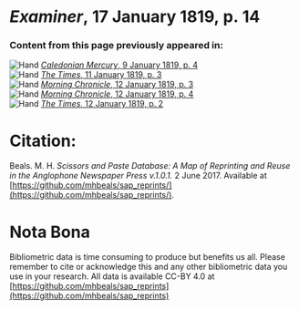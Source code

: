 # *Examiner*, 17 January 1819, p. 14  
  
### Content from this page previously appeared in:  
![Hand](http://scissorsandpaste.net/wp-content/uploads/2017/06/smallhandpointer.png) [*Caledonian Mercury*, 9 January 1819, p. 4](https://mhbeals.github.io/sap_html/Caledonian-Mercury/Caledonian-Mercury-9-January-1819-p-4)  
![Hand](http://scissorsandpaste.net/wp-content/uploads/2017/06/smallhandpointer.png) [*The Times*, 11 January 1819, p. 3](https://mhbeals.github.io/sap_html/The-Times/The-Times-11-January-1819-p-3)  
![Hand](http://scissorsandpaste.net/wp-content/uploads/2017/06/smallhandpointer.png) [*Morning Chronicle*, 12 January 1819, p. 3](https://mhbeals.github.io/sap_html/Morning-Chronicle/Morning-Chronicle-12-January-1819-p-3)  
![Hand](http://scissorsandpaste.net/wp-content/uploads/2017/06/smallhandpointer.png) [*Morning Chronicle*, 12 January 1819, p. 4](https://mhbeals.github.io/sap_html/Morning-Chronicle/Morning-Chronicle-12-January-1819-p-4)  
![Hand](http://scissorsandpaste.net/wp-content/uploads/2017/06/smallhandpointer.png) [*The Times*, 12 January 1819, p. 2](https://mhbeals.github.io/sap_html/The-Times/The-Times-12-January-1819-p-2)  


# Citation: 

Beals. M. H. *Scissors and Paste Database: A Map of Reprinting and Reuse in the Anglophone Newspaper Press v.1.0.1.* 2 June 2017. Available at [https://github.com/mhbeals/sap_reprints/](https://github.com/mhbeals/sap_reprints/). 

# Nota Bona

Bibliometric data is time consuming to produce but benefits us all. Please remember to cite or acknowledge this and any other bibliometric data you use in your research. All data is available CC-BY 4.0 at [https://github.com/mhbeals/sap_reprints](https://github.com/mhbeals/sap_reprints)